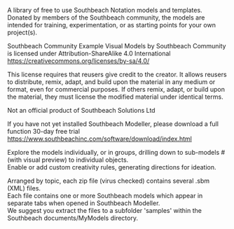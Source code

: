 A library of free to use Southbeach Notation models and templates.  
Donated by members of the Southbeach community, the models are intended for training, experimentation, or as starting points for your own project(s).  
   
Southbeach Community Example Visual Models by Southbeach Community is licensed under Attribution-ShareAlike 4.0 International  
https://creativecommons.org/licenses/by-sa/4.0/
  
This license requires that reusers give credit to the creator. It allows reusers to distribute, remix, adapt, and build upon
the material in any medium or format, even for commercial purposes. If others remix, adapt, or build upon the material, they 
must license the modified material under identical terms.  
  
Not an official product of Southbeach Solutions Ltd  

If you have not yet installed Southbeach Modeller, please download a full function 30-day free trial  
https://www.southbeachinc.com/software/download/index.html

Explore the models individually, or in groups, drilling down to sub-models # (with visual preview) to individual objects.   
Enable or add custom creativity rules, generating directions for ideation.   
  
Arranged by topic, each zip file (virus checked) contains several .sbm (XML) files.   
Each file contains one or more Southbeach models which appear in separate tabs when opened in Southbeach Modeller.  
We suggest you extract the files to a subfolder 'samples' within the Southbeach documents/MyModels directory.  
